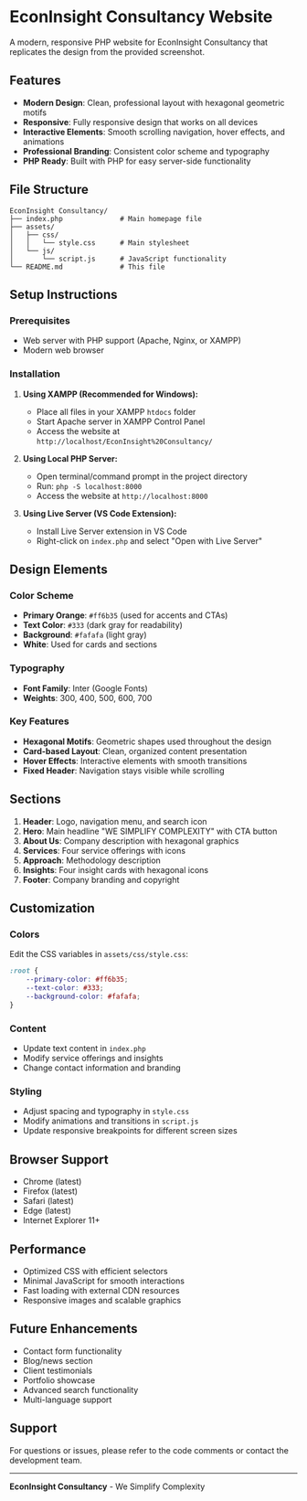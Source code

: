 # EconInsight Consultancy Website

A modern, responsive PHP website for EconInsight Consultancy that replicates the design from the provided screenshot.

## Features

- **Modern Design**: Clean, professional layout with hexagonal geometric motifs
- **Responsive**: Fully responsive design that works on all devices
- **Interactive Elements**: Smooth scrolling navigation, hover effects, and animations
- **Professional Branding**: Consistent color scheme and typography
- **PHP Ready**: Built with PHP for easy server-side functionality

## File Structure

```
EconInsight Consultancy/
├── index.php              # Main homepage file
├── assets/
│   ├── css/
│   │   └── style.css      # Main stylesheet
│   └── js/
│       └── script.js      # JavaScript functionality
└── README.md              # This file
```

## Setup Instructions

### Prerequisites
- Web server with PHP support (Apache, Nginx, or XAMPP)
- Modern web browser

### Installation

1. **Using XAMPP (Recommended for Windows):**
   - Place all files in your XAMPP `htdocs` folder
   - Start Apache server in XAMPP Control Panel
   - Access the website at `http://localhost/EconInsight%20Consultancy/`

2. **Using Local PHP Server:**
   - Open terminal/command prompt in the project directory
   - Run: `php -S localhost:8000`
   - Access the website at `http://localhost:8000`

3. **Using Live Server (VS Code Extension):**
   - Install Live Server extension in VS Code
   - Right-click on `index.php` and select "Open with Live Server"

## Design Elements

### Color Scheme
- **Primary Orange**: `#ff6b35` (used for accents and CTAs)
- **Text Color**: `#333` (dark gray for readability)
- **Background**: `#fafafa` (light gray)
- **White**: Used for cards and sections

### Typography
- **Font Family**: Inter (Google Fonts)
- **Weights**: 300, 400, 500, 600, 700

### Key Features
- **Hexagonal Motifs**: Geometric shapes used throughout the design
- **Card-based Layout**: Clean, organized content presentation
- **Hover Effects**: Interactive elements with smooth transitions
- **Fixed Header**: Navigation stays visible while scrolling

## Sections

1. **Header**: Logo, navigation menu, and search icon
2. **Hero**: Main headline "WE SIMPLIFY COMPLEXITY" with CTA button
3. **About Us**: Company description with hexagonal graphics
4. **Services**: Four service offerings with icons
5. **Approach**: Methodology description
6. **Insights**: Four insight cards with hexagonal icons
7. **Footer**: Company branding and copyright

## Customization

### Colors
Edit the CSS variables in `assets/css/style.css`:
```css
:root {
    --primary-color: #ff6b35;
    --text-color: #333;
    --background-color: #fafafa;
}
```

### Content
- Update text content in `index.php`
- Modify service offerings and insights
- Change contact information and branding

### Styling
- Adjust spacing and typography in `style.css`
- Modify animations and transitions in `script.js`
- Update responsive breakpoints for different screen sizes

## Browser Support

- Chrome (latest)
- Firefox (latest)
- Safari (latest)
- Edge (latest)
- Internet Explorer 11+

## Performance

- Optimized CSS with efficient selectors
- Minimal JavaScript for smooth interactions
- Fast loading with external CDN resources
- Responsive images and scalable graphics

## Future Enhancements

- Contact form functionality
- Blog/news section
- Client testimonials
- Portfolio showcase
- Advanced search functionality
- Multi-language support

## Support

For questions or issues, please refer to the code comments or contact the development team.

---

**EconInsight Consultancy** - We Simplify Complexity
